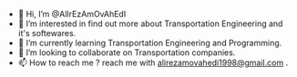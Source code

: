 - 👋 Hi, I’m @AlIrEzAmOvAhEdI
- 👀 I’m interested in find out more about Transportation Engineering and it's softewares.
- 🌱 I’m currently learning Transportation Engineering and Programming.
- 💞️ I’m looking to collaborate on Transportation companies.
- 📫 How to reach me ? reach me with alirezamovahedi1998@gmail.com .

<!---
AlIrEzAmOvAhEdI/AlIrEzAmOvAhEdI is a ✨ special ✨ repository because its `README.md` (this file) appears on your GitHub profile.
You can click the Preview link to take a look at your changes.
--->
